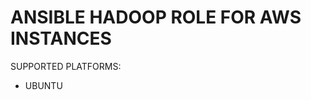 ANSIBLE HADOOP ROLE FOR AWS INSTANCES
=====================================
SUPPORTED PLATFORMS:
  - UBUNTU
